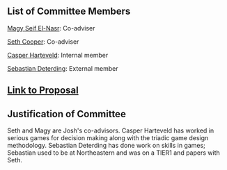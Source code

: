 ## List of Committee Members
[Magy Seif El-Nasr](https://www.khoury.northeastern.edu/people/magy-seif-el-nasr/): Co-adviser

[Seth Cooper](http://www.ccs.neu.edu/home/scooper/): Co-adviser

[Casper Harteveld](https://web.northeastern.edu/casperharteveld/): Internal member

[Sebastian Deterding](https://codingconduct.cc/): External member

## [Link to Proposal](https://www.overleaf.com/read/hpvtrnpjfqgf)

## Justification of Committee
Seth and Magy are Josh's co-advisors.
Casper Harteveld has worked in serious games for decision making along with the triadic game design methodology.
Sebastian Deterding has done work on skills in games; Sebastian used to be at Northeastern and was on a TIER1 and papers with Seth.
